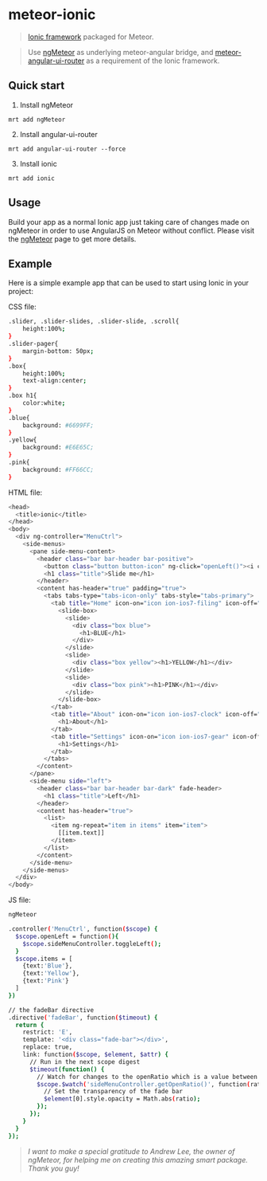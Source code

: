 meteor-ionic
============

> [Ionic framework](http://ionicframework.com "Ionic framework") packaged for Meteor.

> Use [ngMeteor](https://github.com/loneleeandroo/ngMeteor "ngMeteor") as underlying meteor-angular bridge, and [meteor-angular-ui-router](https://github.com/ccll/meteor-angular-ui-router "meteor-angular-ui-router") as a requirement of the Ionic framework.

## Quick start
1. Install ngMeteor
<pre><code>mrt add ngMeteor</code></pre>
2. Install angular-ui-router
<pre><code>mrt add angular-ui-router --force</code></pre>
3. Install ionic
<pre><code>mrt add ionic</code></pre>

## Usage
Build your app as a normal Ionic app just taking care of changes made on ngMeteor in order to use AngularJS on Meteor without conflict. Please visit the [ngMeteor](https://github.com/loneleeandroo/ngMeteor "ngMeteor") page to get more details.

## Example
Here is a simple example app that can be used to start using Ionic in your project:

CSS file:
```sh
.slider, .slider-slides, .slider-slide, .scroll{
	height:100%;
}
.slider-pager{
	margin-bottom: 50px;
}
.box{
	height:100%;
	text-align:center;
}
.box h1{
	color:white;
}
.blue{
	background: #6699FF;
}
.yellow{
	background: #E6E65C;
}
.pink{
	background: #FF66CC;
}
```

HTML file:
```sh
<head>
  <title>ionic</title>
</head>
<body>
  <div ng-controller="MenuCtrl">
    <side-menus>
      <pane side-menu-content>
        <header class="bar bar-header bar-positive">
          <button class="button button-icon" ng-click="openLeft()"><i class="icon ion-navicon"></i></button>
          <h1 class="title">Slide me</h1>
        </header>
        <content has-header="true" padding="true">
          <tabs tabs-type="tabs-icon-only" tabs-style="tabs-primary">
            <tab title="Home" icon-on="icon ion-ios7-filing" icon-off="icon ion-ios7-filing-outline">
              <slide-box>
                <slide>
                  <div class="box blue">
                    <h1>BLUE</h1>
                  </div>
                </slide>
                <slide>
                  <div class="box yellow"><h1>YELLOW</h1></div>
                </slide>
                <slide>
                  <div class="box pink"><h1>PINK</h1></div>
                </slide>
              </slide-box>
            </tab>
            <tab title="About" icon-on="icon ion-ios7-clock" icon-off="icon ion-ios7-clock-outline">
              <h1>About</h1>
            </tab>
            <tab title="Settings" icon-on="icon ion-ios7-gear" icon-off="icon ion-ios7-gear-outline">
              <h1>Settings</h1>
            </tab>
          </tabs>
        </content>
      </pane>
      <side-menu side="left">
        <header class="bar bar-header bar-dark" fade-header>
          <h1 class="title">Left</h1>
        </header>
        <content has-header="true">
          <list>
            <item ng-repeat="item in items" item="item">
              [[item.text]]
            </item>
          </list>
        </content>
      </side-menu>
    </side-menus>
  </div>
</body>
```

JS file:
```sh
ngMeteor

.controller('MenuCtrl', function($scope) {
  $scope.openLeft = function(){
    $scope.sideMenuController.toggleLeft();
  }
  $scope.items = [
    {text:'Blue'},
    {text:'Yellow'},
    {text:'Pink'}
  ]
})

// the fadeBar directive
.directive('fadeBar', function($timeout) {
  return {
    restrict: 'E',
    template: '<div class="fade-bar"></div>',
    replace: true,
    link: function($scope, $element, $attr) {
      // Run in the next scope digest
      $timeout(function() {
        // Watch for changes to the openRatio which is a value between 0 and 1 that says how "open" the side menu is
        $scope.$watch('sideMenuController.getOpenRatio()', function(ratio) {
          // Set the transparency of the fade bar
          $element[0].style.opacity = Math.abs(ratio);
        });
      });
    }
  }
});
```

> *I want to make a special gratitude to Andrew Lee, the owner of ngMeteor, for helping me on creating this amazing smart package. Thank you guy!*
